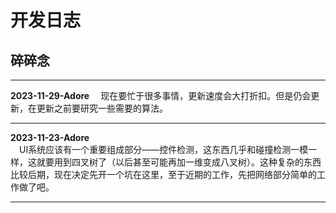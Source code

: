 ﻿# 开发日志
## 碎碎念
***
**2023-11-29-Adore**
&emsp;现在要忙于很多事情，更新速度会大打折扣。但是仍会更新，在更新之前要研究一些需要的算法。
***
**2023-11-23-Adore**  
&emsp;UI系统应该有一个重要组成部分——控件检测，这东西几乎和碰撞检测一模一样，这就要用到四叉树了（以后甚至可能再加一维变成八叉树）。这种复杂的东西比较后期，现在决定先开一个坑在这里，至于近期的工作，先把网络部分简单的工作做了吧。
***